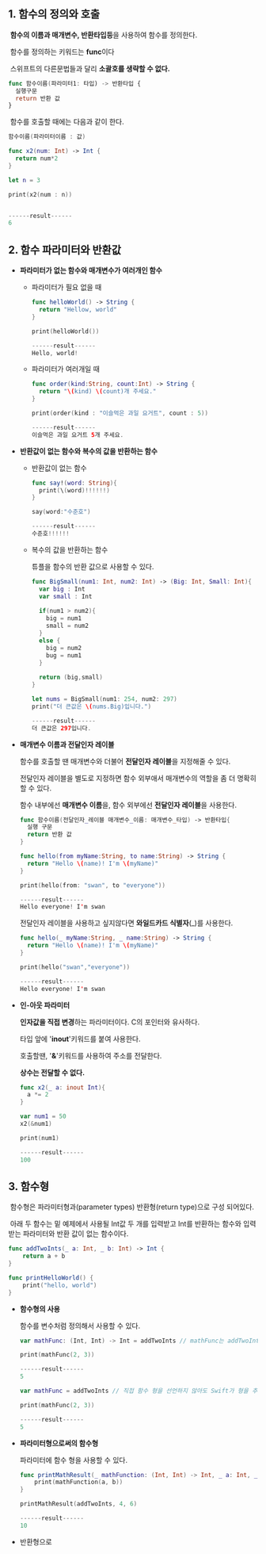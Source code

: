 ## 1. 함수의 정의와 호출

​	**함수의 이름과 매개변수, 반환타입등**을 사용하여 함수를 정의한다.

​	함수를 정의하는 키워드는 **func**이다 

​	스위프트의 다른문법들과 달리 **소괄호를 생략할 수 없다.**

```swift
func 함수이름(파라미터1: 타입) -> 반환타입 {
  실행구문
  return 반환 값
}
```

​	함수를 호출할 때에는 다음과 같이 한다.

```swift
함수이름(파라미터이름 : 값)
```

```swift
func x2(num: Int) -> Int {
  return num*2
}

let n = 3

print(x2(num : n))


------result------
6
```



## 2. 함수 파라미터와 반환값

* **파라미터가 없는 함수와 매개변수가 여러개인 함수**

  * 파라미터가 필요 없을 때

    ```swift
    func helloWorld() -> String {
      return "Hellow, world"
    }
    
    print(helloWorld())
    
    ------result------
    Hello, world!
    ```

  * 파라미터가 여러개일 때

    ```swift
    func order(kind:String, count:Int) -> String {
      return "\(kind) \(count)개 주세요."
    }
    
    print(order(kind : "이슬먹은 과일 요거트", count : 5))
    
    ------result------
    이슬먹은 과일 요거트 5개 주세요.
    
    ```

  

* **반환값이 없는 함수와 복수의 값을 반환하는 함수**

  * 반환값이 없는 함수

    ```swift
    func say!(word: String){
      print(\(word)!!!!!!)
    }
    
    say(word:"수준호")
    
    ------result------
    수준호!!!!!!
    ```

  * 복수의 값을 반환하는 함수

     튜플을 함수의 반환 값으로 사용할 수 있다.

    ```swift
    func BigSmall(num1: Int, num2: Int) -> (Big: Int, Small: Int){
      var big : Int
      var small : Int
      
      if(num1 > num2){
        big = num1
        small = num2
      }
      else {
        big = num2
        bug = num1
      }
      
      return (big,small)
    }
    
    let nums = BigSmall(num1: 254, num2: 297)
    print("더 큰값은 \(nums.Big)입니다.")
    
    ------result------
    더 큰값은 297입니다.
    ```

    

* **매개변수 이름과 전달인자 레이블**

  함수를 호출할 땐 매개변수와 더불어 **전달인자 레이블**을 지정해줄 수 있다.

  전달인자 레이블을 별도로 지정하면 함수 외부애서 매개변수의 역할을 좀 더 명확히 할 수 있다.

  함수 내부에선 **매개변수 이름**을, 함수 외부에선 **전달인자 레이블**을 사용한다.

  ```swift
  func 함수이름(전달인자_레이블 매개변수_이름: 매개변수_타입) -> 반환타입{
    실행 구문
    return 반환 값
  }
  ```

  ```swift
  func hello(from myName:String, to name:String) -> String {
    return "Hello \(name)! I'm \(myName)"
  }
  
  print(hello(from: "swan", to "everyone"))
  
  ------result------
  Hello everyone! I'm swan
  ```

  전달인자 레이블을 사용하고 싶지않다면 **와일드카드 식별자**(_)를 사용한다.

  ```swift
  func hello(_ myName:String, _ name:String) -> String {
    return "Hello \(name)! I'm \(myName)"
  }
  
  print(hello("swan","everyone"))
  
  ------result------
  Hello everyone! I'm swan
  ```

* **인-아웃 파라미터**

  **인자값을 직접 변경**하는 파라미터이다.
  C의 포인터와 유사하다.

  타입 앞에 '**inout**'키워드를 붙여 사용한다.

  호출할땐, '**&**'키워드를 사용하여 주소를 전달한다.
  
  **상수는 전달할 수 없다.**
  
  ```swift
  func x2(_ a: inout Int){
    a *= 2
  }
  
  var num1 = 50
  x2(&num1)
  
  print(num1)
  
  ------result------
  100
  ```



## 3.  함수형

​	함수형은 파라미터형과(parameter types) 반환형(return type)으로 구성 되어있다. 

​	아래 두 함수는 밑 예제에서 사용될 Int값 두 개를 입력받고 Int를 반환하는 함수와 입력 받는 파라미터와 반환 값이 없는 함수이다.

```swift
func addTwoInts(_ a: Int, _ b: Int) -> Int {
    return a + b
}

func printHelloWorld() {
    print("hello, world")
}
```

* **함수형의 사용**

  함수를 변수처럼 정의해서 사용할 수 있다.

  ```swift
  var mathFunc: (Int, Int) -> Int = addTwoInts // mathFunc는 addTwoInts함수의 인자 값과 반환 값이 같으므로 이렇게 사용할 수 있다.
  
  print(mathFunc(2, 3))
  
  ------result------
  5
  ```

  ```swift
  var mathFunc = addTwoInts // 직접 함수 형을 선언하지 않아도 Swift가 형을 추론해 함수를 할당할 수 있다.
  
  print(mathFunc(2, 3))
  
  ------result------
  5
  ```

* **파라미터형으로써의 함수형**

  파라미터에 함수 형을 사용할 수 있다.

  ```swift
  func printMathResult(_ mathFunction: (Int, Int) -> Int, _ a: Int, _ b: Int) {
      print(mathFunction(a, b))
  }
  
  printMathResult(addTwoInts, 4, 6)
  
  ------result------
  10
  ```

* 반환형으로

